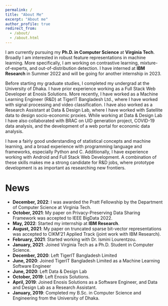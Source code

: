 ```yaml
---
permalink: /
title: "About Me"
excerpt: "About me"
author_profile: true
redirect_from: 
  - /about/
  - /about.html
---
```


I am currently pursuing my **Ph.D. in Computer Science** at **Virginia Tech**. Broadly I am interested in robust feature representations in machine learning. More specifically, I am working on contrastive learning, mixture-of-experts, and out-of-distribution detection. I have interned at ****IBM Research**** in Summer 2022 and will be going for another internship in 2023.

Before starting my graduate studies, I completed my undergrad at the University of Dhaka. I have prior experience working as a Full Stack Web Developer at Enosis Solutions. More recently, I have worked as a Machine Learning Engineer (R&D) at TigerIT Bangladesh Ltd., where I have worked with signal processing and video classification. I have also worked as a Research Assistant at Data & Design Lab, where I have worked with Satellite data to design socio-economic proxies. While working at Data & Design Lab I have also collaborated with BRAC on UID generation project, COVID-19 data analysis, and the development of a web portal for economic data analysis.

I have a fairly good understanding of statistical concepts and machine learning, and a broad experience with programming language and frameworks, especially Python and C. Additionally, I have experience working with Android and Full Stack Web Development. A combination of these skills makes me a strong candidate for R&D jobs, where prototype development is as important as researching new frontiers.

News
======
- **December, 2022**: I was awarded the Pratt Fellowship by the Department of Computer Science at Virginia Tech.
- **October, 2021**: My paper on Privacy-Preserving Data Sharing Framework was accepted to IEEE BigData 2022.
- **May, 2022**: Started my internship at **IBM Research**.
- **August, 2021**: My paper on truncated sparse bit-vector representations was accepted to CIKM’21 Applied Track (joint work with IBM Research).
- **February, 2021**: Started working with Dr. Ismini Lourentzou.
- **January, 2021**: Joined Virginia Tech as a Ph.D. Student in Computer Science.
- **December, 2020**: Left TigerIT Bangladesh Limited
- **June, 2020**: Joined TigerIT Bangladesh Limited as a Machine Learning Software Engineer
- **June, 2020**: Left Data & Design Lab
- **October, 2019**: Left Enosis Solutions.
- **April, 2019**: Joined Enosis Solutions as a Software Engineer, and Data and Design Lab as a Research Assistant.
- **January, 2019**: Completed my B.Sc. in Computer Science and Engineering from the University of Dhaka.
